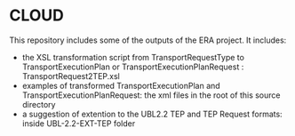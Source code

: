 # CLOUD

This repository includes some of the outputs of the ERA project. It includes:
- the XSL transformation script from TransportRequestType to TransportExecutionPlan  or TransportExecutionPlanRequest : TransportRequest2TEP.xsl
- examples of transformed TransportExecutionPlan and TransportExecutionPlanRequest: the xml files in the root of this source directory
- a suggestion of extention to the UBL2.2 TEP and TEP Request formats: inside UBL-2.2-EXT-TEP folder